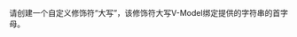 <!--info-header-start-->
<!--info-header-end-->


请创建一个自定义修饰符“大写”，该修饰符大写V-Model绑定提供的字符串的首字母。


<!--info-footer-start-->
<!--info-footer-end-->
